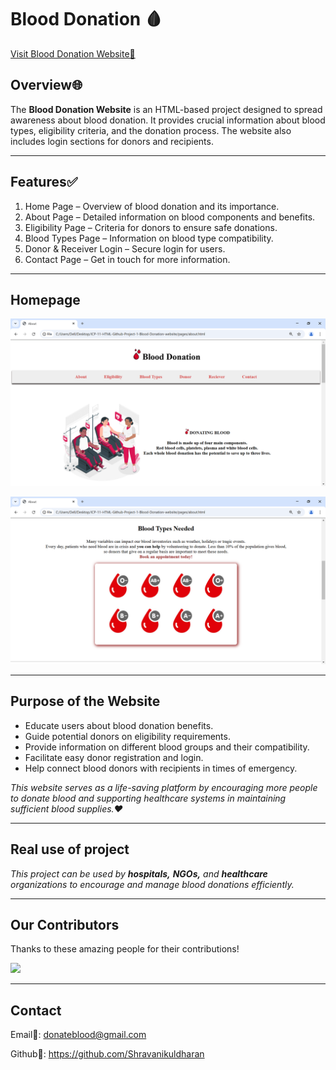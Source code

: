 # Blood Donation 🩸

[Visit Blood Donation Website📌](https://blood-for-life.netlify.app)

## Overview🌐

The **Blood Donation Website** is an HTML-based project designed to spread awareness about blood donation. It provides crucial information about blood types, eligibility criteria, and the donation process. The website also includes login sections for donors and recipients.

---

## Features✅
1. Home Page – Overview of blood donation and its importance.
2. About Page – Detailed information on blood components and benefits.
3. Eligibility Page – Criteria for donors to ensure safe donations.
4. Blood Types Page – Information on blood type compatibility.
5. Donor & Receiver Login – Secure login for users.
6. Contact Page – Get in touch for more information.
 
---
## Homepage 
![Website Page Screenshot](./img/pictures/web-img-1.png)

![Website Page Screenshot](./img/pictures/web-img-2.png)

---

## Purpose of the Website
- Educate users about blood donation benefits.
- Guide potential donors on eligibility requirements.
- Provide information on different blood groups and their compatibility.
- Facilitate easy donor registration and login.
- Help connect blood donors with recipients in times of emergency.

*This website serves as a life-saving platform by encouraging more people to donate blood and supporting healthcare systems in maintaining sufficient blood supplies.❤️*

---

## Real use of project
*This project can be used by **hospitals,** **NGOs,** and **healthcare** organizations to encourage and manage blood donations efficiently.*
 
----
## Our Contributors

Thanks to these amazing people for their contributions!  

<a href="https://github.com/Shravanikuldharan/ICP-11-HTML-Github-Project-1-Blood-Donation-website/graphs/contributors">
  <img src="https://contrib.rocks/image?repo=Shravanikuldharan/ICP-11-HTML-Github-Project-1-Blood-Donation-website" />
</a>

---

## Contact
Email📧: donateblood@gmail.com

Github📌: https://github.com/Shravanikuldharan

